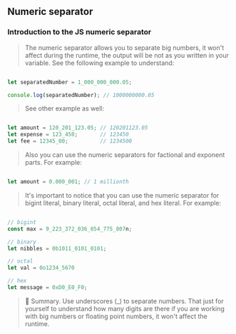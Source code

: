 ## Numeric separator

### Introduction to the JS numeric separator

> The numeric separator allows you to separate big numbers, it won't affect during the runtime, the output will be not as you written in your variable. See the following example to understand:

```js

let separatedNumber = 1_000_000_000.05;

console.log(separatedNumber); // 1000000000.05

```

> See other example as well:

```js

let amount = 120_201_123.05; // 120201123.05
let expense = 123_450;       // 123450
let fee = 12345_00;          // 1234500

```

> Also you can use the numeric separators for factional and exponent parts. For example:

```js

let amount = 0.000_001; // 1 millionth

```

> It's important to notice that you can use the numeric separator for bigint literal, binary literal, octal literal, and hex literal. For example:

```js

// bigint
const max = 9_223_372_036_854_775_807n;

// binary
let nibbles = 0b1011_0101_0101;

// octal
let val = 0o1234_5670

// hex
let message = 0xD0_E0_F0;

```

> :memo: Summary. Use underscores (_) to separate numbers. That just for yourself to understand how many digits are there if you are working with big numbers or floating point numbers, it won't affect the runtime.

